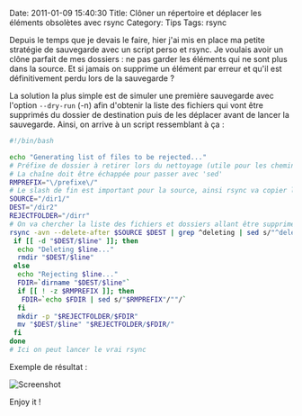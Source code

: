 Date: 2011-01-09 15:40:30
Title: Clôner un répertoire et déplacer les éléments obsolètes avec rsync
Category: Tips
Tags: rsync

Depuis le temps que je devais le faire, hier j'ai mis en place ma petite stratégie de sauvegarde avec un script perso et rsync. Je voulais avoir un clône parfait de mes dossiers : ne pas garder les éléments qui ne sont plus dans la source. Et si jamais on supprime un élément par erreur et qu'il est définitivement perdu lors de la sauvegarde ?

La solution la plus simple est de simuler une première sauvegarde avec l'option `--dry-run` (-n) afin d'obtenir la liste des fichiers qui vont être supprimés du dossier de destination puis de les déplacer avant de lancer la sauvegarde. Ainsi, on arrive à un script ressemblant à ça :

``` bash
#!/bin/bash

echo "Generating list of files to be rejected..."
# Préfixe de dossier à retirer lors du nettoyage (utile pour les chemins absolus)
# La chaîne doit être échappée pour passer avec 'sed'
RMPREFIX="\/prefixe\/"
# Le slash de fin est important pour la source, ainsi rsync va copier le contenu du dossier (au lieu du dossier lui-même)
SOURCE="/dir1/"
DEST="/dir2"
REJECTFOLDER="/dirr"
# On va chercher la liste des fichiers et dossiers allant être supprimés
rsync -avn --delete-after $SOURCE $DEST | grep ^deleting | sed s/"^deleting "/""/ | while read line; do
 if [[ -d "$DEST/$line" ]]; then
  echo "Deleting $line..."
  rmdir "$DEST/$line"
 else
  echo "Rejecting $line..."
  FDIR=`dirname "$DEST/$line"`
  if [[ ! -z $RMPREFIX ]]; then
   FDIR=`echo $FDIR | sed s/"$RMPREFIX"/""/`
  fi
  mkdir -p "$REJECTFOLDER/$FDIR"
  mv "$DEST/$line" "$REJECTFOLDER/$FDIR/"
 fi
done
# Ici on peut lancer le vrai rsync
```

Exemple de résultat :

![Screenshot](/images/2011/01/Screenshot-113-1.png)

Enjoy it !
